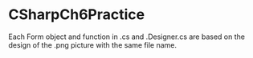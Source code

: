 # CSharpCh6Practice
Each Form object and function in .cs and .Designer.cs are based on the design of the .png picture with the same file name.
